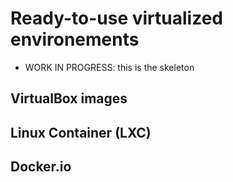 # Ready-to-use virtualized environements

* WORK IN PROGRESS: this is the skeleton

## VirtualBox images

## Linux Container (LXC)

## Docker.io
